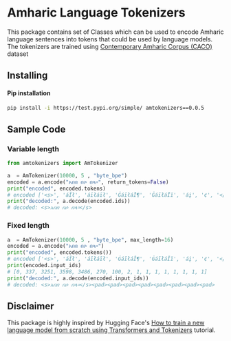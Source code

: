 
# Amharic Language Tokenizers

This package contains set of Classes which can be used to encode Amharic language sentences into tokens that could be used by language models. The tokenizers are trained using [Contemporary Amharic Corpus (CACO)](https://www.findke.ovgu.de/findke/en/Research/Data+Sets/Contemporary+Amharic+Corpus+%28CACO%29-p-1142.html) dataset


## Installing


#### Pip installation

```bash
pip install -i https://test.pypi.org/simple/ amtokenizers==0.0.5
```

## Sample Code

### Variable length 
```python
from amtokenizers import AmTokenizer

a  = AmTokenizer(10000, 5 , "byte_bpe")
encoded = a.encode("አበበ በሶ በላ።", return_tokens=False)
print("encoded", encoded.tokens)
# encoded ['<s>', 'áĬł', 'áīłáīł', 'ĠáīłáĪ¶', 'ĠáīłáĪĭ', 'áį', '¢', '</s>']
print("decoded:", a.decode(encoded.ids))
# decoded: <s>አበበ በሶ በላ።</s>
```
### Fixed length

```python
a  = AmTokenizer(10000, 5 , "byte_bpe", max_length=16)
encoded = a.encode("አበበ በሶ በላ።")
print("encoded", encoded.tokens())
# encoded ['<s>', 'áĬł', 'áīłáīł', 'ĠáīłáĪ¶', 'ĠáīłáĪĭ', 'áį', '¢', '</s>', '<pad>', '<pad>', '<pad>', '<pad>', '<pad>', '<pad>', '<pad>', '<pad>']
print(encoded.input_ids)
# [0, 337, 3251, 3598, 3486, 270, 100, 2, 1, 1, 1, 1, 1, 1, 1, 1]
print("decoded:", a.decode(encoded.input_ids))
# decoded: <s>አበበ በሶ በላ።</s><pad><pad><pad><pad><pad><pad><pad><pad>
```

<h2>Disclaimer</h2>

This package is highly inspired by Hugging Face's [How to train a new language model from scratch using Transformers and Tokenizers](https://huggingface.co/blog/how-to-train) tutorial.

